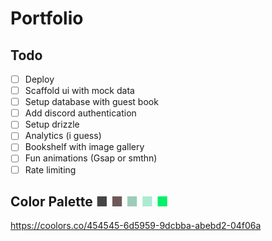# Portfolio

## Todo

- [ ] Deploy
- [ ] Scaffold ui with mock data
- [ ] Setup database with guest book
- [ ] Add discord authentication
- [ ] Setup drizzle
- [ ] Analytics (i guess)
- [ ] Bookshelf with image gallery
- [ ] Fun animations (Gsap or smthn)
- [ ] Rate limiting

## Color Palette <span style="color:#454545">■</span> <span style="color:#6D5959">■</span> <span style="color:#9DCBBA">■</span> <span style="color:#ABEBD2">■</span> <span style="color:#04F06A">■</span>
https://coolors.co/454545-6d5959-9dcbba-abebd2-04f06a 

